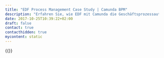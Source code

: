 ```yaml
---
title: "EDF Process Management Case Study | Camunda BPM"
description: "Erfahren Sie, wie EDF mit Camunda die Geschäftsprozessautomatisierung organisiert und die Effizienz im Unternehmen gesteigert hat. Camunda ist der Marktführer für Workflow-Automatisierung basierend auf Java und BPMN 2.0."
date: 2017-10-25T10:39:22+02:00
draft: false
contact: true
contacthidden: true
mycontent: static
---
```

{{<case-study-single
company="EDF"
companydescription="Die EDF-Gruppe ist ein integriertes Elektrizitätsunternehmen, das in allen Geschäftsbereichen tätig ist: Erzeugung, Übertragung, Verteilung, Energieversorgung und -handel, Energiedienstleistungen. Als weltweit führender Anbieter von kohlenstoffarmen Energien hat die Gruppe einen diversifizierten Erzeugungsmix entwickelt, der auf Kernkraft, Wasserkraft, neuen erneuerbaren Energien und thermischer Energie basiert. Die Gruppe beliefert rund 39,8 Millionen Kunden mit Energie und Dienstleistungen, davon 29,7 Millionen in Frankreich. Im Jahr 2018 erzielte sie einen Konzernumsatz von 69 Mrd. €. EDF ist an der Paris Stock Exchange."
customerquote=""
teaser=""
usecase=""
videolink=""
logo="//images.ctfassets.net/vpidbgnakfvf/7M2hi1R9Dh5Iu10ElZz9nl/2f17642366fa443abc988ac12aa31773/1200px-E__lectricite___de_France.svg.png"
pdf=""
thumbnail="">}}